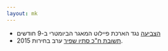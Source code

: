 ```yaml
---
layout: mk
---
```

* <i class="fa fa-bank"></i> [הצביעה](http://www.knesset.gov.il/vote/heb/Vote_Res_Map.asp?vote_id_t=22096) נגד הארכת פיילוט המאגר הביומטרי ב-9 חודשים
* <i class="fa fa-mobile"></i> [תשובת ח"כ סתיו שפיר](http://elections2015.no2bio.org/docs/shaffir.png) ערב בחירות 2015.

